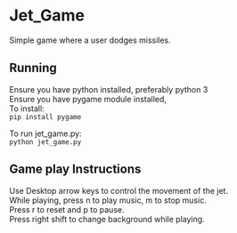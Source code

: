 # Jet_Game
Simple game where a user dodges missiles.

## Running
Ensure you have python installed, preferably python 3<br>
Ensure you have pygame module installed,<br>
To install:<br>
  `pip install pygame`<br>

To run jet_game.py:<br>
  `python jet_game.py`

## Game play Instructions
Use Desktop arrow keys to control the movement of the jet.<br>
While playing, press n to play music, m to stop music.<br>
Press r to reset and p to pause.<br>
Press right shift to change background while playing.<br>
